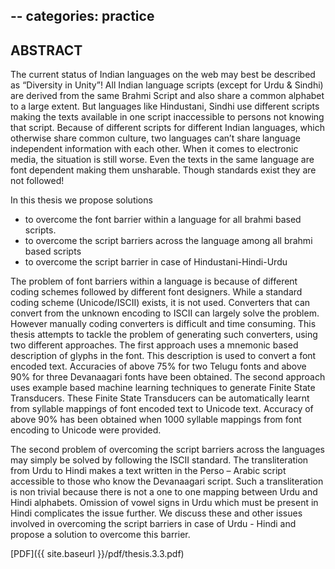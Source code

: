 --
categories: practice
--

## ABSTRACT

The current status of Indian languages on the web may best be described as “Diversity in Unity”! All Indian language scripts (except for Urdu & Sindhi) are derived from the same Brahmi Script and also share a common alphabet to a large extent. But languages like Hindustani, Sindhi use different scripts making the texts available in one script inaccessible to persons not knowing that script. Because of different scripts for different Indian languages, which otherwise share common culture, two languages can’t share language independent information with each other. When it comes to electronic media, the situation is still worse. Even the texts in the same language are font dependent making them unsharable. Though standards exist they are not followed!

In this thesis we propose solutions
* to overcome the font barrier within a language for all brahmi based
scripts.
* to overcome the script barriers across the language among all brahmi
based scripts
* to overcome the script barrier in case of Hindustani-Hindi-Urdu

The problem of font barriers within a language is because of different coding schemes followed by different font designers. While a standard coding scheme (Unicode/ISCII) exists, it is not used. Converters that can convert from the unknown encoding to ISCII can largely solve the problem. However manually coding converters is difficult and time consuming. This thesis attempts to tackle the problem of generating such converters, using two different approaches. The first approach uses a mnemonic based description of glyphs in the font. This description is used to convert a font encoded text. Accuracies of above 75% for two Telugu fonts and above 90% for three Devanaagari fonts have been obtained.  The second approach uses example based machine learning techniques to generate Finite State Transducers. These Finite State Transducers can be automatically learnt from syllable mappings of font encoded text to Unicode text. Accuracy of above 90% has been obtained when 1000 syllable mappings from font encoding to Unicode were provided.

The second problem of overcoming the script barriers across the languages may simply be solved by following the ISCII standard.  The transliteration from Urdu to Hindi makes a text written in the Perso – Arabic script accessible to those who know the Devanaagari script. Such a transliteration is non trivial because there is not a one to one mapping between Urdu and Hindi alphabets. Omission of vowel signs in Urdu which must be present in Hindi complicates the issue further. We discuss these and other issues involved in overcoming the script barriers in case of Urdu - Hindi and propose a solution to
overcome this barrier.

[PDF]({{ site.baseurl }}/pdf/thesis.3.3.pdf)
